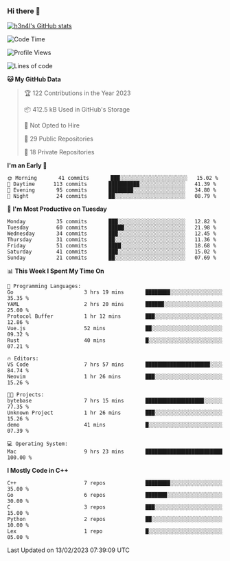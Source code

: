 ### Hi there 👋

[![h3n4l's GitHub stats](https://github-readme-stats.vercel.app/api?username=h3n4l&count_private=true&show_icons=true&theme=radical)](https://github.com/h3n4l/github-readme-stats)

<!--START_SECTION:waka-->
![Code Time](http://img.shields.io/badge/Code%20Time-932%20hrs%2030%20mins-blue)

![Profile Views](http://img.shields.io/badge/Profile%20Views-0-blue)

![Lines of code](https://img.shields.io/badge/From%20Hello%20World%20I%27ve%20Written-44%20Thousand%20lines%20of%20code-blue)

**🐱 My GitHub Data** 

> 🏆 122 Contributions in the Year 2023
 > 
> 📦 412.5 kB Used in GitHub's Storage 
 > 
> 🚫 Not Opted to Hire
 > 
> 📜 29 Public Repositories 
 > 
> 🔑 18 Private Repositories  
 > 
**I'm an Early 🐤** 

```text
🌞 Morning       41 commits       ███░░░░░░░░░░░░░░░░░░░░░░   15.02 % 
🌆 Daytime      113 commits       ██████████░░░░░░░░░░░░░░░   41.39 % 
🌃 Evening       95 commits       ████████░░░░░░░░░░░░░░░░░   34.80 % 
🌙 Night         24 commits       ██░░░░░░░░░░░░░░░░░░░░░░░   08.79 % 

```
📅 **I'm Most Productive on Tuesday** 

```text
Monday          35 commits       ███░░░░░░░░░░░░░░░░░░░░░░   12.82 % 
Tuesday         60 commits       █████░░░░░░░░░░░░░░░░░░░░   21.98 % 
Wednesday       34 commits       ███░░░░░░░░░░░░░░░░░░░░░░   12.45 % 
Thursday        31 commits       ██░░░░░░░░░░░░░░░░░░░░░░░   11.36 % 
Friday          51 commits       ████░░░░░░░░░░░░░░░░░░░░░   18.68 % 
Saturday        41 commits       ███░░░░░░░░░░░░░░░░░░░░░░   15.02 % 
Sunday          21 commits       ██░░░░░░░░░░░░░░░░░░░░░░░   07.69 % 

```


📊 **This Week I Spent My Time On** 

```text
💬 Programming Languages: 
Go                       3 hrs 19 mins       ████████░░░░░░░░░░░░░░░░░   35.35 % 
YAML                     2 hrs 20 mins       ██████░░░░░░░░░░░░░░░░░░░   25.00 % 
Protocol Buffer          1 hr 12 mins        ███░░░░░░░░░░░░░░░░░░░░░░   12.86 % 
Vue.js                   52 mins             ██░░░░░░░░░░░░░░░░░░░░░░░   09.32 % 
Rust                     40 mins             █░░░░░░░░░░░░░░░░░░░░░░░░   07.21 % 

🔥 Editors: 
VS Code                  7 hrs 57 mins       █████████████████████░░░░   84.74 % 
Neovim                   1 hr 26 mins        ███░░░░░░░░░░░░░░░░░░░░░░   15.26 % 

🐱‍💻 Projects: 
bytebase                 7 hrs 15 mins       ███████████████████░░░░░░   77.35 % 
Unknown Project          1 hr 26 mins        ███░░░░░░░░░░░░░░░░░░░░░░   15.26 % 
demo                     41 mins             █░░░░░░░░░░░░░░░░░░░░░░░░   07.39 % 

💻 Operating System: 
Mac                      9 hrs 23 mins       █████████████████████████   100.00 % 

```

**I Mostly Code in C++** 

```text
C++                      7 repos             ████████░░░░░░░░░░░░░░░░░   35.00 % 
Go                       6 repos             ███████░░░░░░░░░░░░░░░░░░   30.00 % 
C                        3 repos             ███░░░░░░░░░░░░░░░░░░░░░░   15.00 % 
Python                   2 repos             ██░░░░░░░░░░░░░░░░░░░░░░░   10.00 % 
Lex                      1 repo              █░░░░░░░░░░░░░░░░░░░░░░░░   05.00 % 

```



 Last Updated on 13/02/2023 07:39:09 UTC
<!--END_SECTION:waka-->

